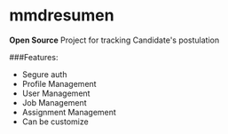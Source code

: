 mmdresumen
==========
**Open Source** Project for tracking Candidate's postulation

###Features:

* Segure auth
* Profile Management
* User Management
* Job Management
* Assignment Management
* Can be customize
